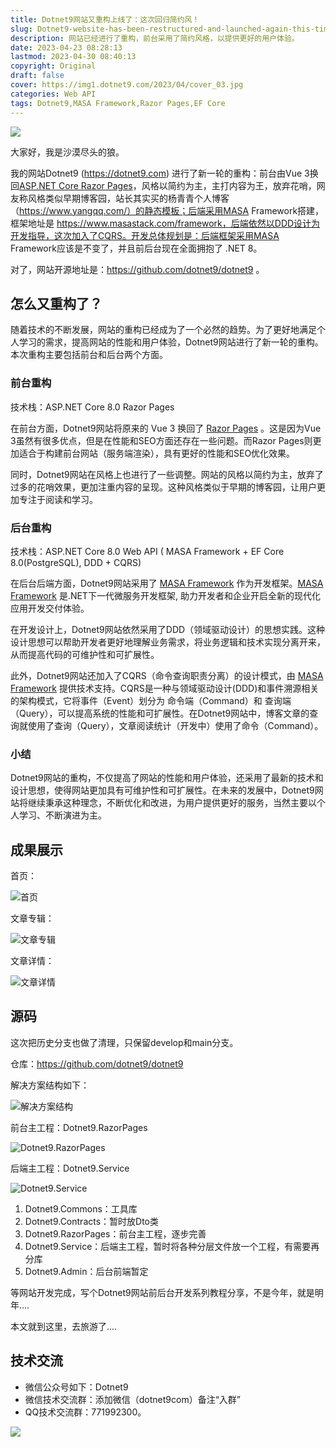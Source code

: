 ```yaml
---
title: Dotnet9网站又重构上线了：这次回归简约风！
slug: Dotnet9-website-has-been-restructured-and-launched-again-this-time-it-is-back-to-minimalist-style
description: 网站已经进行了重构，前台采用了简约风格，以提供更好的用户体验。
date: 2023-04-23 08:28:13
lastmod: 2023-04-30 08:40:13
copyright: Original
draft: false
cover: https://img1.dotnet9.com/2023/04/cover_03.jpg
categories: Web API
tags: Dotnet9,MASA Framework,Razor Pages,EF Core
---
```


![](https://img1.dotnet9.com/2023/04/cover_03.jpg)

大家好，我是沙漠尽头的狼。

我的网站Dotnet9 (https://dotnet9.com) 进行了新一轮的重构：前台由Vue 3换回[ASP.NET Core Razor Pages](https://learn.microsoft.com/zh-cn/aspnet/core/razor-pages/?view=aspnetcore-8.0&tabs=visual-studio)，风格以简约为主，主打内容为王，放弃花哨，网友称风格类似早期博客园，站长其实买的杨青青个人博客（https://www.yangqq.com/）的静态模板；后端采用MASA Framework搭建，框架地址是 https://www.masastack.com/framework，后端依然以DDD设计为开发指导，这次加入了CQRS。开发总体规划是：后端框架采用MASA Framework应该是不变了，并且前后台现在全面拥抱了 .NET 8。

对了，网站开源地址是：https://github.com/dotnet9/dotnet9 。


## 怎么又重构了？

随着技术的不断发展，网站的重构已经成为了一个必然的趋势。为了更好地满足个人学习的需求，提高网站的性能和用户体验，Dotnet9网站进行了新一轮的重构。本次重构主要包括前台和后台两个方面。

### 前台重构

技术栈：ASP.NET Core 8.0 Razor Pages

在前台方面，Dotnet9网站将原来的 Vue 3 换回了 [Razor Pages](https://learn.microsoft.com/zh-cn/aspnet/core/razor-pages/?view=aspnetcore-8.0&tabs=visual-studio) 。这是因为Vue 3虽然有很多优点，但是在性能和SEO方面还存在一些问题。而Razor Pages则更加适合于构建前台网站（服务端渲染），具有更好的性能和SEO优化效果。

同时，Dotnet9网站在风格上也进行了一些调整。网站的风格以简约为主，放弃了过多的花哨效果，更加注重内容的呈现。这种风格类似于早期的博客园，让用户更加专注于阅读和学习。

### 后台重构

技术栈：ASP.NET Core 8.0 Web API ( MASA Framework + EF Core 8.0(PostgreSQL), DDD + CQRS)

在后台后端方面，Dotnet9网站采用了 [MASA Framework](https://www.masastack.com/framework) 作为开发框架。[MASA Framework](https://www.masastack.com/framework) 是.NET下一代微服务开发框架, 助力开发者和企业开启全新的现代化应用开发交付体验。

在开发设计上，Dotnet9网站依然采用了DDD（领域驱动设计）的思想实践。这种设计思想可以帮助开发者更好地理解业务需求，将业务逻辑和技术实现分离开来，从而提高代码的可维护性和可扩展性。

此外，Dotnet9网站还加入了CQRS（命令查询职责分离）的设计模式，由 [MASA Framework](https://www.masastack.com/framework) 提供技术支持。CQRS是一种与领域驱动设计(DDD)和事件溯源相关的架构模式，它将事件（Event）划分为 命令端（Command）和 查询端（Query），可以提高系统的性能和可扩展性。在Dotnet9网站中，博客文章的查询就使用了查询（Query），文章阅读统计（开发中）使用了命令（Command）。

### 小结

Dotnet9网站的重构，不仅提高了网站的性能和用户体验，还采用了最新的技术和设计思想，使得网站更加具有可维护性和可扩展性。在未来的发展中，Dotnet9网站将继续秉承这种理念，不断优化和改进，为用户提供更好的服务，当然主要以个人学习、不断演进为主。

## 成果展示

首页：

![首页](https://img1.dotnet9.com/2023/04/0301.png)

文章专辑：

![文章专辑](https://img1.dotnet9.com/2023/04/0303.png)

文章详情：

![文章详情](https://img1.dotnet9.com/2023/04/0302.png)

## 源码

这次把历史分支也做了清理，只保留develop和main分支。

仓库：https://github.com/dotnet9/dotnet9

解决方案结构如下：

![解决方案结构](https://img1.dotnet9.com/2023/04/0304.png)

前台主工程：Dotnet9.RazorPages

![Dotnet9.RazorPages](https://img1.dotnet9.com/2023/04/0306.png)

后端主工程：Dotnet9.Service

![Dotnet9.Service](https://img1.dotnet9.com/2023/04/0305.png)

1. Dotnet9.Commons：工具库
2. Dotnet9.Contracts：暂时放Dto类
3. Dotnet9.RazorPages：前台主工程，逐步完善
4. Dotnet9.Service：后端主工程，暂时将各种分层文件放一个工程，有需要再分库
5. Dotnet9.Admin：后台前端暂定

等网站开发完成，写个Dotnet9网站前后台开发系列教程分享，不是今年，就是明年....

本文就到这里，去旅游了....

## 技术交流

- 微信公众号如下：Dotnet9
- 微信技术交流群：添加微信（dotnet9com）备注“入群”
- QQ技术交流群：771992300。

![](https://img1.dotnet9.com/site/knowledgeplanet.jpg)